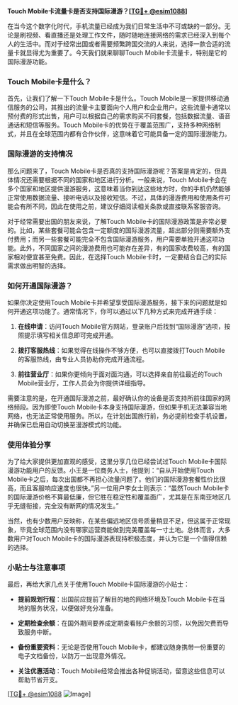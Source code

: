 **Touch Mobile卡流量卡是否支持国际漫游？[[TG💪+ @esim1088](https://t.me/s/esim1088)]**

在当今这个数字化时代，手机流量已经成为我们日常生活中不可或缺的一部分。无论是刷视频、看直播还是处理工作文件，随时随地连接网络的需求已经深入到每个人的生活中。而对于经常出国或者需要频繁跨国交流的人来说，选择一款合适的流量卡就显得尤为重要了。今天我们就来聊聊Touch Mobile卡流量卡，特别是它的国际漫游功能。

### Touch Mobile卡是什么？

首先，让我们了解一下Touch Mobile卡是什么。Touch Mobile是一家提供移动通信服务的公司，其推出的流量卡主要面向个人用户和企业用户。这些流量卡通常以预付费的形式出售，用户可以根据自己的需求购买不同套餐，包括数据流量、语音通话和短信等服务。Touch Mobile卡的优势在于覆盖范围广，支持多种网络制式，并且在全球范围内都有合作伙伴，这意味着它可能具备一定的国际漫游能力。

### 国际漫游的支持情况

那么问题来了，Touch Mobile卡是否真的支持国际漫游呢？答案是肯定的，但具体情况还需要根据不同的国家和地区进行分析。一般来说，Touch Mobile卡会在多个国家和地区提供漫游服务，这意味着当你到达这些地方时，你的手机仍然能够正常使用数据流量、接听电话以及接收短信。不过，具体的漫游费用和使用条件可能会有所不同，因此在使用之前，建议仔细阅读相关条款或直接联系客服咨询。

对于经常需要出国的朋友来说，了解Touch Mobile卡的国际漫游政策是非常必要的。比如，某些套餐可能会包含一定额度的国际漫游流量，超出部分则需要额外支付费用；而另一些套餐可能完全不包含国际漫游服务，用户需要单独开通这项功能。此外，不同国家之间的漫游费用也可能存在差异，有的国家收费较高，有的国家相对便宜甚至免费。因此，在选择Touch Mobile卡时，一定要结合自己的实际需求做出明智的选择。

### 如何开通国际漫游？

如果你决定使用Touch Mobile卡并希望享受国际漫游服务，接下来的问题就是如何开通这项功能了。通常情况下，你可以通过以下几种方式来完成开通手续：

1. **在线申请**：访问Touch Mobile官方网站，登录账户后找到“国际漫游”选项，按照提示填写相关信息即可完成开通。
   
2. **拨打客服热线**：如果觉得在线操作不够方便，也可以直接拨打Touch Mobile的客服热线，由专业人员协助你完成开通流程。
   
3. **前往营业厅**：如果你更倾向于面对面沟通，可以选择亲自前往最近的Touch Mobile营业厅，工作人员会为你提供详细指导。

需要注意的是，在开通国际漫游之前，最好确认你的设备是否支持所前往国家的网络频段。因为即使Touch Mobile卡本身支持国际漫游，但如果手机无法兼容当地网络，也无法正常使用服务。所以，在计划出国旅行前，务必提前检查手机设置，并确保已启用自动切换至漫游模式的功能。

### 使用体验分享

为了给大家提供更加直观的感受，这里分享几位已经尝试过Touch Mobile卡国际漫游功能用户的反馈。小王是一位商务人士，他提到：“自从开始使用Touch Mobile卡之后，每次出国都不再担心流量问题了。他们的国际漫游套餐性价比很高，而且客服响应速度也很快。”另一位用户李女士则表示：“虽然Touch Mobile卡的国际漫游价格不算最低廉，但它胜在稳定性和覆盖面广，尤其是在东南亚地区几乎无缝衔接，完全没有断网的情况发生。”

当然，也有少数用户反映称，在某些偏远地区信号质量稍显不足，但这属于正常现象，毕竟全球范围内没有哪家运营商能做到完美覆盖每一寸土地。总体而言，大多数用户对Touch Mobile卡的国际漫游表现持积极态度，并认为它是一个值得信赖的选择。

### 小贴士与注意事项

最后，再给大家几点关于使用Touch Mobile卡国际漫游的小贴士：

- **提前规划行程**：出国前应提前了解目的地的网络环境及Touch Mobile卡在当地的服务状况，以便做好充分准备。
  
- **定期检查余额**：在国外期间要养成定期查看账户余额的习惯，以免因欠费而导致服务中断。
  
- **备份重要资料**：无论是否使用Touch Mobile卡，都建议随身携带一份重要的电子文档备份，以防万一出现意外情况。
  
- **关注优惠活动**：Touch Mobile经常会推出各种促销活动，留意这些信息可以帮助节省开支。

[[TG💪+ @esim1088](https://t.me/s/esim1088) ![Image](https://i.postimg.cc/4NQfJmqS/Snipaste-2025-05-13-00-14-12.png)]